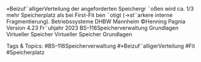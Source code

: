 ⋄Beizuf¨alligerVerteilung der angeforderten Speichergr ¨oßen wird ca. 1/3 mehr Speicherplatz als bei
First-Fit ben ¨otigt (→st¨arkere interne Fragmentierung).
Betriebssysteme DHBW Mannheim ©Henning Pagnia Version 4.23 Fr¨uhjahr 2023 BS–116Speicherverwaltung Grundlagen Virtueller Speicher
Virtueller Speicher
Grundlagen

   Tags & Topics:
   #BS–116Speicherverwaltung
   #⋄Beizuf¨alligerVerteilung
   #Fit
   #Speicherplatz